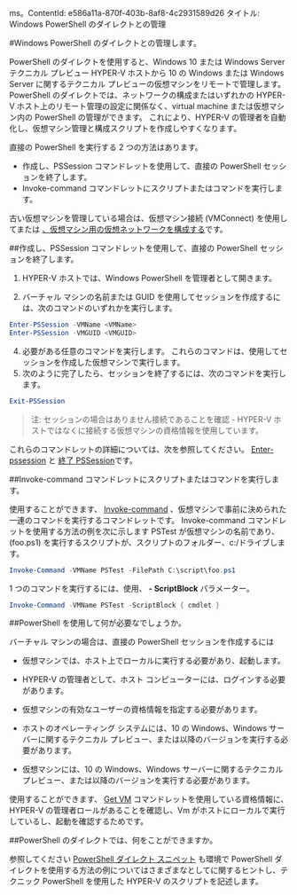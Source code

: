 ms。ContentId: e586a11a-870f-403b-8af8-4c2931589d26
タイトル: Windows PowerShell のダイレクトとの管理


#Windows PowerShell のダイレクトとの管理します。

PowerShell のダイレクトを使用すると、Windows 10 または Windows Server テクニカル プレビュー HYPER-V ホストから 10 の Windows または Windows Server に関するテクニカル プレビューの仮想マシンをリモートで管理します。
PowerShell のダイレクトでは、ネットワークの構成またはいずれかの HYPER-V ホスト上のリモート管理の設定に関係なく、virtual machine または仮想マシン内の PowerShell の管理ができます。
これにより、HYPER-V の管理者を自動化し、仮想マシン管理と構成スクリプトを作成しやすくなります。

直接の PowerShell を実行する 2 つの方法はあります。


* 作成し、PSSession コマンドレットを使用して、直接の PowerShell セッションを終了します。
* Invoke-command コマンドレットにスクリプトまたはコマンドを実行します。

古い仮想マシンを管理している場合は、仮想マシン接続 (VMConnect) を使用してまたは [、仮想マシン用の仮想ネットワークを構成する](http://technet.microsoft.com/library/cc816585.aspx)です。


##作成し、PSSession コマンドレットを使用して、直接の PowerShell セッションを終了します。

1. HYPER-V ホストでは、Windows PowerShell を管理者として開きます。
    
3. バーチャル マシンの名前または GUID を使用してセッションを作成するには、次のコマンドのいずれかを実行します。
    

``` PowerShell
Enter-PSSession -VMName <VMName>
Enter-PSSession -VMGUID <VMGUID>
```

4. 必要がある任意のコマンドを実行します。
    これらのコマンドは、使用してセッションを作成した仮想マシンで実行します。
5. 次のように完了したら、セッションを終了するには、次のコマンドを実行します。
    

``` PowerShell
Exit-PSSession 
```

> 注: セッションの場合はありません接続であることを確認 - HYPER-V ホストではなくに接続する仮想マシンの資格情報を使用しています。

これらのコマンドレットの詳細については、次を参照してください。 [Enter-pssession](http://technet.microsoft.com/library/hh849707.aspx) と [終了 PSSession](http://technet.microsoft.com/library/hh849743.aspx)です。


##Invoke-command コマンドレットにスクリプトまたはコマンドを実行します。

使用することができます、 [Invoke-command](http://technet.microsoft.com/library/hh849719.aspx) 、仮想マシンで事前に決められた一連のコマンドを実行するコマンドレットです。
Invoke-command コマンドレットを使用する方法の例を次に示します PSTest が仮想マシンの名前であり、(foo.ps1) を実行するスクリプトが、スクリプトのフォルダー、c:/ドライブします。

 ``` PowerShell
 Invoke-Command -VMName PSTest -FilePath C:\script\foo.ps1 
 ```

1 つのコマンドを実行するには、使用、 **- ScriptBlock** パラメーター。

 ``` PowerShell
 Invoke-Command -VMName PSTest -ScriptBlock { cmdlet } 
 ```

##PowerShell を使用して何が必要なでしょうか。

バーチャル マシンの場合は、直接の PowerShell セッションを作成するには
* 仮想マシンでは、ホスト上でローカルに実行する必要があり、起動します。
    
* HYPER-V の管理者として、ホスト コンピューターには、ログインする必要があります。
* 仮想マシンの有効なユーザーの資格情報を指定する必要があります。
* ホストのオペレーティング システムには、10 の Windows、Windows サーバーに関するテクニカル プレビュー、または以降のバージョンを実行する必要があります。
    

* 仮想マシンには、10 の Windows、Windows サーバーに関するテクニカル プレビュー、または以降のバージョンを実行する必要があります。
    


使用することができます、 [Get VM](http://technet.microsoft.com/library/hh848479.aspx) コマンドレットを使用している資格情報に、HYPER-V の管理者ロールがあることを確認し、Vm がホストにローカルで実行しているし、起動を確認するためです。

##PowerShell のダイレクトでは、何をことができますか。

参照してください [PowerShell ダイレクト スニペット](../develop/powershell_snippets.md) も環境で PowerShell ダイレクトを使用する方法の例についてはさまざまなとしてに関するヒントし、テクニック PowerShell を使用した HYPER-V のスクリプトを記述します。






